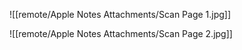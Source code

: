 ![[remote/Apple Notes Attachments/Scan Page 1.jpg]]


![[remote/Apple Notes Attachments/Scan Page 2.jpg]]
